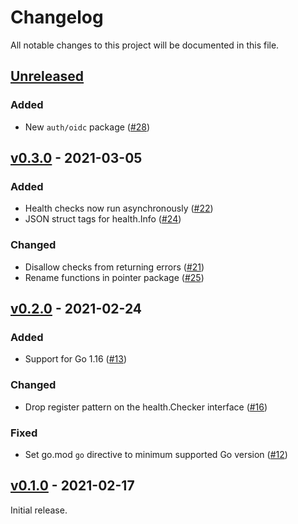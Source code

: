 # Changelog

All notable changes to this project will be documented in this file.

## [Unreleased]

<!-- START Unreleased -->

### Added

* New `auth/oidc` package ([#28])

[#28]: https://github.com/loozhengyuan/grench/pull/28

<!-- END Unreleased -->

## [v0.3.0] - 2021-03-05

<!-- START v0.3.0 -->

### Added

* Health checks now run asynchronously ([#22])
* JSON struct tags for health.Info ([#24])

[#22]: https://github.com/loozhengyuan/grench/pull/22
[#24]: https://github.com/loozhengyuan/grench/pull/24

### Changed

* Disallow checks from returning errors ([#21])
* Rename functions in pointer package ([#25])

[#21]: https://github.com/loozhengyuan/grench/pull/21
[#25]: https://github.com/loozhengyuan/grench/pull/25

<!-- END v0.3.0 -->

## [v0.2.0] - 2021-02-24

<!-- START v0.2.0 -->

### Added

* Support for Go 1.16 ([#13])

[#13]: https://github.com/loozhengyuan/grench/pull/13

### Changed

* Drop register pattern on the health.Checker interface ([#16])

[#16]: https://github.com/loozhengyuan/grench/pull/16

### Fixed

* Set go.mod `go` directive to minimum supported Go version ([#12])

[#12]: https://github.com/loozhengyuan/grench/pull/12

<!-- END v0.2.0 -->

## [v0.1.0] - 2021-02-17

<!-- START v0.1.0 -->

Initial release.

<!-- END v0.1.0 -->

[Unreleased]: https://github.com/loozhengyuan/grench/compare/v0.3.0...HEAD
[v0.3.0]: https://github.com/loozhengyuan/grench/releases/tag/v0.3.0
[v0.2.0]: https://github.com/loozhengyuan/grench/releases/tag/v0.2.0
[v0.1.0]: https://github.com/loozhengyuan/grench/releases/tag/v0.1.0
